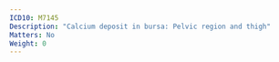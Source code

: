 ```yaml
---
ICD10: M7145
Description: "Calcium deposit in bursa: Pelvic region and thigh"
Matters: No
Weight: 0
---
```

